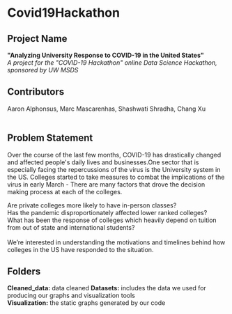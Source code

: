 # Covid19Hackathon
## Project Name <br />
**"Analyzing University Response to COVID-19 in the United States" <br />**
*A project for the "COVID-19 Hackathon" online Data Science Hackathon, sponsored by UW MSDS*
<br />
## Contributors <br />
 Aaron Alphonsus, Marc Mascarenhas, Shashwati Shradha, Chang Xu<br />
<br />

## Problem Statement <br />
Over the course of the last few months, COVID-19 has drastically changed and affected people's daily lives and businesses.One sector that is especially facing the repercussions of the virus is the University system in the US. Colleges started to take measures to combat the implications of the virus in early March - There are many factors that drove the decision making process at each of the colleges.<br />

Are private colleges more likely to have in-person classes? <br />
Has the pandemic disproportionately affected lower ranked colleges? <br />
What has been the response of colleges which heavily depend on tuition from out of state and international students?<br />
<br />
We’re interested in understanding the motivations and timelines behind how colleges in the US have responded to the situation.<br />
## Folders <br />
**Cleaned_data:** data cleaned
**Datasets:** includes the data we used for producing our graphs and visualization tools<br />
**Visualization:** the static graphs generated by our code <br />



